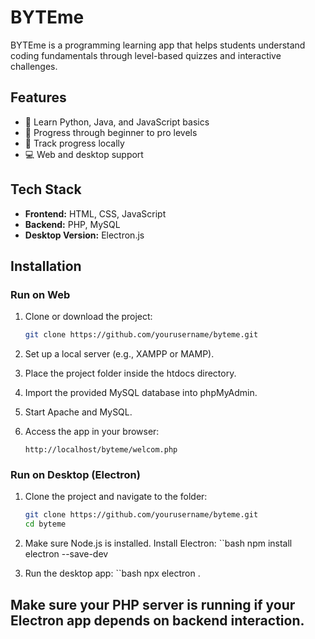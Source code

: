 # BYTEme

BYTEme is a programming learning app that helps students understand coding fundamentals through level-based quizzes and interactive challenges.

## Features

- 📘 Learn Python, Java, and JavaScript basics  
- 🧠 Progress through beginner to pro levels  
- 💾 Track progress locally  
- 💻 Web and desktop support

## Tech Stack

- **Frontend:** HTML, CSS, JavaScript  
- **Backend:** PHP, MySQL  
- **Desktop Version:** Electron.js  

## Installation

### Run on Web

1. Clone or download the project:
   ```bash
   git clone https://github.com/yourusername/byteme.git
2. Set up a local server (e.g., XAMPP or MAMP).

3. Place the project folder inside the htdocs directory.

4. Import the provided MySQL database into phpMyAdmin.

5. Start Apache and MySQL.

6. Access the app in your browser:
   ```arduino
   http://localhost/byteme/welcom.php

### Run on Desktop (Electron)
1. Clone the project and navigate to the folder:
   ```bash
   git clone https://github.com/yourusername/byteme.git
   cd byteme

2. Make sure Node.js is installed.
   Install Electron:
   ``bash
   npm install electron --save-dev

3. Run the desktop app:
   ``bash
   npx electron .
   
## Make sure your PHP server is running if your Electron app depends on backend interaction.
